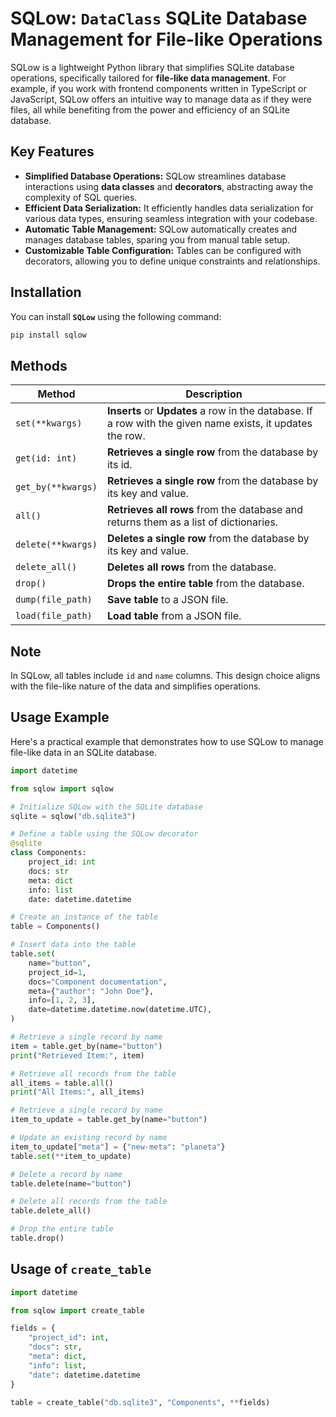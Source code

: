 # **SQLow**: **`DataClass`** SQLite Database Management for **File-like** Operations

SQLow is a lightweight Python library that simplifies SQLite database operations, specifically tailored for **file-like data management**. For example, if you work with frontend components written in TypeScript or JavaScript, SQLow offers an intuitive way to manage data as if they were files, all while benefiting from the power and efficiency of an SQLite database.

## Key Features

- **Simplified Database Operations:** SQLow streamlines database interactions using **data classes** and **decorators**, abstracting away the complexity of SQL queries.
- **Efficient Data Serialization:** It efficiently handles data serialization for various data types, ensuring seamless integration with your codebase.
- **Automatic Table Management:** SQLow automatically creates and manages database tables, sparing you from manual table setup.
- **Customizable Table Configuration:** Tables can be configured with decorators, allowing you to define unique constraints and relationships.

## Installation

You can install **`SQLow`** using the following command:

```sh
pip install sqlow
```

## Methods

| Method             | Description                                                                                                |
| ------------------ | ---------------------------------------------------------------------------------------------------------- |
| `set(**kwargs)`    | **Inserts** or **Updates** a row in the database. If a row with the given name exists, it updates the row. |
| `get(id: int)`     | **Retrieves a single row** from the database by its id.                                                    |
| `get_by(**kwargs)` | **Retrieves a single row** from the database by its key and value.                                         |
| `all()`            | **Retrieves all rows** from the database and returns them as a list of dictionaries.                       |
| `delete(**kwargs)` | **Deletes a single row** from the database by its key and value.                                           |
| `delete_all()`     | **Deletes all rows** from the database.                                                                    |
| `drop()`           | **Drops the entire table** from the database.                                                              |
| `dump(file_path)`  | **Save table** to a JSON file.                                                                             |
| `load(file_path)`  | **Load table** from a JSON file.                                                                           |

## Note

In SQLow, all tables include `id` and `name` columns. This design choice aligns with the file-like nature of the data and simplifies operations.

## Usage Example

Here's a practical example that demonstrates how to use SQLow to manage file-like data in an SQLite database.

```python
import datetime

from sqlow import sqlow

# Initialize SQLow with the SQLite database
sqlite = sqlow("db.sqlite3")

# Define a table using the SQLow decorator
@sqlite
class Components:
    project_id: int
    docs: str
    meta: dict
    info: list
    date: datetime.datetime

# Create an instance of the table
table = Components()

# Insert data into the table
table.set(
    name="button",
    project_id=1,
    docs="Component documentation",
    meta={"author": "John Doe"},
    info=[1, 2, 3],
    date=datetime.datetime.now(datetime.UTC),
)

# Retrieve a single record by name
item = table.get_by(name="button")
print("Retrieved Item:", item)

# Retrieve all records from the table
all_items = table.all()
print("All Items:", all_items)

# Retrieve a single record by name
item_to_update = table.get_by(name="button")

# Update an existing record by name
item_to_update["meta"] = {"new-meta": "planeta"}
table.set(**item_to_update)

# Delete a record by name
table.delete(name="button")

# Delete all records from the table
table.delete_all()

# Drop the entire table
table.drop()
```

## Usage of **`create_table`**

```python
import datetime

from sqlow import create_table

fields = {
    "project_id": int,
    "docs": str,
    "meta": dict,
    "info": list,
    "date": datetime.datetime
}

table = create_table("db.sqlite3", "Components", **fields)
```
